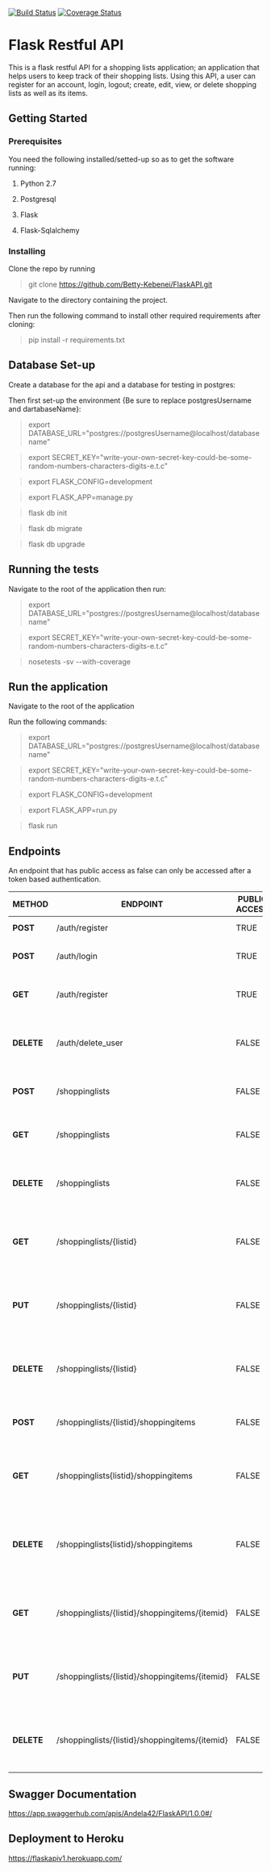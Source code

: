 [![Build Status](https://travis-ci.org/Betty-Kebenei/FlaskAPI.svg?branch=master)](https://travis-ci.org/Betty-Kebenei/FlaskAPI)
[![Coverage Status](https://coveralls.io/repos/github/Betty-Kebenei/FlaskAPI/badge.svg?branch=master)](https://coveralls.io/github/Betty-Kebenei/FlaskAPI?branch=master)

# Flask Restful API

This is a flask restful API for a shopping lists application; an application that helps users to keep track of their shopping lists. Using this API, a user can register for an account, login, logout; create, edit, view, or delete shopping lists as well as its items.

## Getting Started

### Prerequisites
You need the following installed/setted-up so as to get the software running:

1. Python 2.7

2. Postgresql

3. Flask

4. Flask-Sqlalchemy

### Installing
Clone the repo by running

> git clone https://github.com/Betty-Kebenei/FlaskAPI.git

Navigate to the directory containing the project.

Then run the following command to install other required requirements after cloning:

> pip install -r requirements.txt

## Database Set-up

Create a database for the api and a database for testing in postgres:

Then first set-up the environment {Be sure to replace postgresUsername and dartabaseName}:

> export DATABASE_URL="postgres://postgresUsername@localhost/databasename"

> export SECRET_KEY="write-your-own-secret-key-could-be-some-random-numbers-characters-digits-e.t.c"

> export FLASK_CONFIG=development

> export FLASK_APP=manage.py

> flask db init

> flask db migrate

> flask db upgrade

## Running the tests

Navigate to the root of the application then run:

> export DATABASE_URL="postgres://postgresUsername@localhost/databasename"

> export SECRET_KEY="write-your-own-secret-key-could-be-some-random-numbers-characters-digits-e.t.c"

> nosetests -sv --with-coverage

## Run the application

Navigate to the root of the application

Run the following commands:

> export DATABASE_URL="postgres://postgresUsername@localhost/databasename"

> export SECRET_KEY="write-your-own-secret-key-could-be-some-random-numbers-characters-digits-e.t.c"

> export FLASK_CONFIG=development

> export FLASK_APP=run.py

> flask run

## Endpoints

An endpoint that has public access as false can only be accessed after a token based authentication. 

| METHOD | ENDPOINT | PUBLIC ACCESS | SUMMARY |
| --- | --- | --- | --- |
| **POST** | /auth/register | TRUE | Register a new user |
| **POST** | /auth/login | TRUE | Existing user can login |
| **GET** | /auth/register | TRUE | A user can see all the registered users |
| **DELETE** | /auth/delete_user | FALSE | A user can delete his/her own account |
| **POST** | /shoppinglists | FALSE | A user can create a shopping list |
| **GET** | /shoppinglists | FALSE | A user can get all the shopping lists |
| **DELETE** | /shoppinglists | FALSE | A user can delete all the shopping lists |
| **GET** | /shoppinglists/{listid} | FALSE | A user can get a single shopping list by list id |
| **PUT** | /shoppinglists/{listid} | FALSE | A user can edit a single shopping list by list id |
| **DELETE** | /shoppinglists/{listid} | FALSE | A user can delete a single shopping list by list id |
| **POST** | /shoppinglists/{listid}/shoppingitems | FALSE | A user can create a shopping item |
| **GET** | /shoppinglists{listid}/shoppingitems | FALSE | A user can get all the shopping items in a shopping list |
| **DELETE** | /shoppinglists{listid}/shoppingitems | FALSE | A user can delete all the shopping items in a shopping list |
| **GET** | /shoppinglists/{listid}/shoppingitems/{itemid} | FALSE | A user can get a single shopping item by item id |
| **PUT** | /shoppinglists/{listid}/shoppingitems/{itemid} | FALSE | A user can edit a single shopping item by item id |
| **DELETE** | /shoppinglists/{listid}/shoppingitems/{itemid} | FALSE | A user can delete a single shopping item by item id |


## Swagger Documentation

https://app.swaggerhub.com/apis/Andela42/FlaskAPI/1.0.0#/

## Deployment to Heroku

https://flaskapiv1.herokuapp.com/
